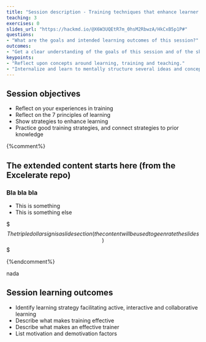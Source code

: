 ```yaml
---
title: "Session description - Training techniques that enhance learner participation and engagement"
teaching: 3
exercises: 0
slides_url: "https://hackmd.io/@X6W3UQEtR7m_0hsM2RbwzA/HkCxB5p1P#"
questions:
- "What are the goals and intended learning outcomes of this session?"
outcomes:
- "Get a clear understanding of the goals of this session and of the skil the learners are expected to acquire."
keypoints:
- "Reflect upon concepts around learning, training and teaching."
- "Internalize and learn to mentally structure several ideas and concepts related to learning, training and teaching."
---
```


## Session objectives
- Reflect on your experiences in training
- Reflect on the 7 principles of learning
- Show strategies to enhance learning
- Practice good training strategies, and connect strategies to prior knowledge

{%comment%}
## The extended content starts here (from the Excelerate repo)

### Bla bla bla
- This is something
- This is something else


$$$
The triple dollar sign is a slide section (the content will be used to geenrate the slides) 
$$$


{%endcomment%}

nada

## Session learning outcomes
- Identify learning strategy facilitating active, interactive and collaborative learning
- Describe what makes training effective
- Describe what makes an effective trainer
- List motivation and demotivation factors
